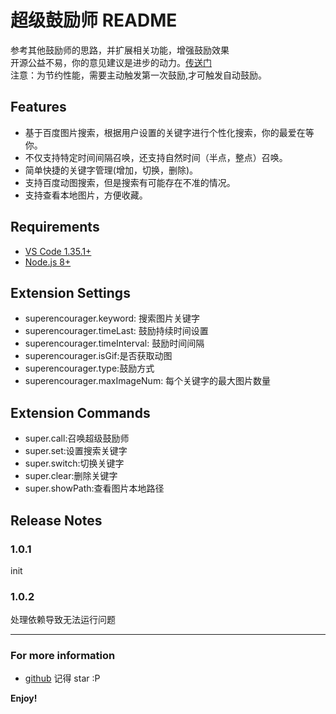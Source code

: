 # 超级鼓励师 README

参考其他鼓励师的思路，并扩展相关功能，增强鼓励效果<br />
开源公益不易，你的意见建议是进步的动力。[传送门](https://github.com/weiweiwei256/super-encourager/labels/%E6%84%8F%E8%A7%81%E5%BB%BA%E8%AE%AE)<br />
注意：为节约性能，需要主动触发第一次鼓励,才可触发自动鼓励。

## Features

- 基于百度图片搜索，根据用户设置的关键字进行个性化搜索，你的最爱在等你。
- 不仅支持特定时间间隔召唤，还支持自然时间（半点，整点）召唤。
- 简单快捷的关键字管理(增加，切换，删除)。
- 支持百度动图搜索，但是搜索有可能存在不准的情况。
- 支持查看本地图片，方便收藏。

## Requirements

- [VS Code 1.35.1+](https://code.visualstudio.com/)
- [Node.js 8+](https://nodejs.org)

## Extension Settings

- superencourager.keyword: 搜索图片关键字
- superencourager.timeLast: 鼓励持续时间设置
- superencourager.timeInterval: 鼓励时间间隔
- superencourager.isGif:是否获取动图
- superencourager.type:鼓励方式
- superencourager.maxImageNum: 每个关键字的最大图片数量

## Extension Commands

- super.call:召唤超级鼓励师
- super.set:设置搜索关键字
- super.switch:切换关键字
- super.clear:删除关键字
- super.showPath:查看图片本地路径

## Release Notes

### 1.0.1

init

### 1.0.2

处理依赖导致无法运行问题

---

### For more information

- [github](https://github.com/weiweiwei256/super-encourager) 记得 star :P

**Enjoy!**
